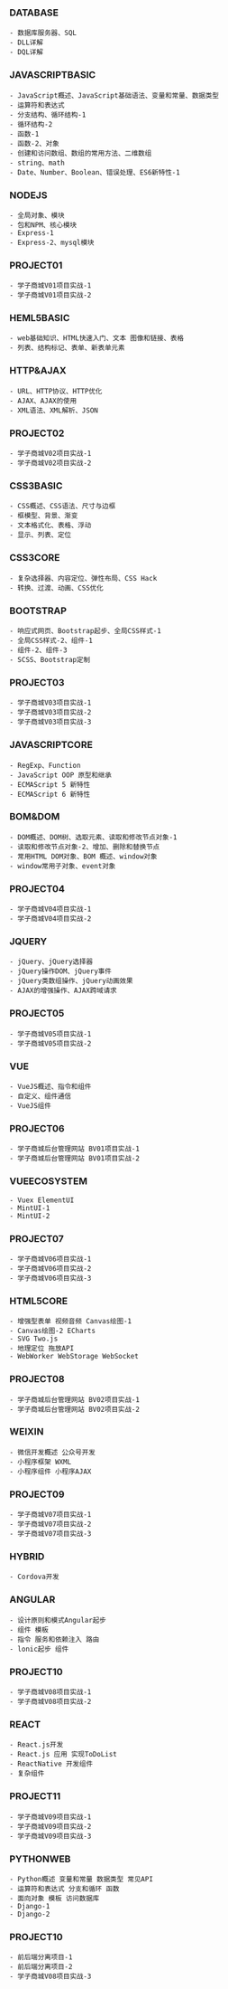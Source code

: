 ### DATABASE
	- 数据库服务器、SQL
	- DLL详解
	- DQL详解
### JAVASCRIPTBASIC
	- JavaScript概述、JavaScript基础语法、变量和常量、数据类型
	- 运算符和表达式
	- 分支结构、循环结构-1
	- 循环结构-2
	- 函数-1
	- 函数-2、对象
	- 创建和访问数组、数组的常用方法、二维数组
	- string、math
	- Date、Number、Boolean、错误处理、ES6新特性-1
### NODEJS
 	- 全局对象、模块
 	- 包和NPM、核心模块
 	- Express-1
 	- Express-2、mysql模块
### PROJECT01
	- 学子商城V01项目实战-1
	- 学子商城V01项目实战-2
### HEML5BASIC
	- web基础知识、HTML快速入门、文本 图像和链接、表格
	- 列表、结构标记、表单、新表单元素
### HTTP&AJAX
	- URL、HTTP协议、HTTP优化
	- AJAX、AJAX的使用
	- XML语法、XML解析、JSON
### PROJECT02
	- 学子商城V02项目实战-1
	- 学子商城V02项目实战-2
### CSS3BASIC
	- CSS概述、CSS语法、尺寸与边框
	- 框模型、背景、渐变
	- 文本格式化、表格、浮动
	- 显示、列表、定位
### CSS3CORE
	- 复杂选择器、内容定位、弹性布局、CSS Hack
	- 转换、过渡、动画、CSS优化
### BOOTSTRAP
	- 响应式网页、Bootstrap起步、全局CSS样式-1
	- 全局CSS样式-2、组件-1
	- 组件-2、组件-3
	- SCSS、Bootstrap定制
### PROJECT03
	- 学子商城V03项目实战-1
	- 学子商城V03项目实战-2
	- 学子商城V03项目实战-3
### JAVASCRIPTCORE
	- RegExp、Function
	- JavaScript OOP 原型和继承
	- ECMAScript 5 新特性
	- ECMAScript 6 新特性
### BOM&DOM
	- DOM概述、DOM树、选取元素、读取和修改节点对象-1
	- 读取和修改节点对象-2、增加、删除和替换节点
	- 常用HTML DOM对象、BOM 概述、window对象
	- window常用子对象、event对象
### PROJECT04
	- 学子商城V04项目实战-1
	- 学子商城V04项目实战-2
### JQUERY
	- jQuery、jQuery选择器
	- jQuery操作DOM、jQuery事件
	- jQuery类数组操作、jQuery动画效果
	- AJAX的增强操作、AJAX跨域请求
### PROJECT05
	- 学子商城V05项目实战-1
	- 学子商城V05项目实战-2
### VUE
	- VueJS概述、指令和组件
	- 自定义、组件通信
	- VueJS组件
### PROJECT06
	- 学子商城后台管理网站 BV01项目实战-1
	- 学子商城后台管理网站 BV01项目实战-2
### VUEECOSYSTEM
	- Vuex ElementUI
	- MintUI-1
	- MintUI-2
### PROJECT07
	- 学子商城V06项目实战-1
	- 学子商城V06项目实战-2
	- 学子商城V06项目实战-3
### HTML5CORE
	- 增强型表单 视频音频 Canvas绘图-1
	- Canvas绘图-2 ECharts
	- SVG Two.js
	- 地理定位 拖放API
	- WebWorker WebStorage WebSocket
### PROJECT08
	- 学子商城后台管理网站 BV02项目实战-1
	- 学子商城后台管理网站 BV02项目实战-2
### WEIXIN
	- 微信开发概述 公众号开发
	- 小程序框架 WXML
	- 小程序组件 小程序AJAX
### PROJECT09
	- 学子商城V07项目实战-1
	- 学子商城V07项目实战-2
	- 学子商城V07项目实战-3
### HYBRID
	- Cordova开发
### ANGULAR
	- 设计原则和模式Angular起步
	- 组件 模板
	- 指令 服务和依赖注入 路由
	- lonic起步 组件
### PROJECT10
	- 学子商城V08项目实战-1
	- 学子商城V08项目实战-2
### REACT
	- React.js开发
	- React.js 应用 实现ToDoList
	- ReactNative 开发组件
	- 复杂组件
### PROJECT11
	- 学子商城V09项目实战-1
	- 学子商城V09项目实战-2
	- 学子商城V09项目实战-3
### PYTHONWEB
	- Python概述 变量和常量 数据类型 常见API
	- 运算符和表达式 分支和循环 函数
	- 面向对象 模板 访问数据库
	- Django-1
	- Django-2
### PROJECT10
	- 前后端分离项目-1
	- 前后端分离项目-2
	- 学子商城V08项目实战-3